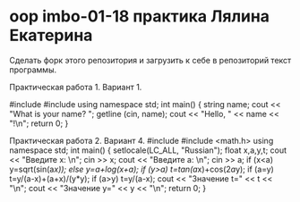 # oop imbo-01-18 практика Лялина Екатерина

Сделать форк этого репозитория и загрузить к себе в репозиторий текст программы. 

Практическая работа 1. Вариант 1.

#include <iostream>
#include <string>
using namespace std;
int main()
{
  string name;
  cout << "What is your name? ";
  getline (cin, name);
  cout << "Hello, " << name << "!\n";
  return 0;
}


Практическая работа 2. Вариант 4.
#include <iostream>
#include <math.h>
using namespace std;
int main()
{
  setlocale(LC_ALL, "Russian");
  float x,a,y,t;
  cout << "Введите х: \n";
  cin >> x;
  cout << "Введите а: \n";
  cin >> a;
  if (x<a) y=sqrt(sin(a*x)); else y=a+log(x+a);
  if (y>a) t=tan(a*x)+cos(2*a*y);
  if (a=y) t=y/(a-x)+(a+x)/(y*y);
  if (a>y) t=y/(a-x);
  cout << "Значение t=" << t << "\n";
  cout << "Значение у=" << y << "\n";
  return 0;
}
